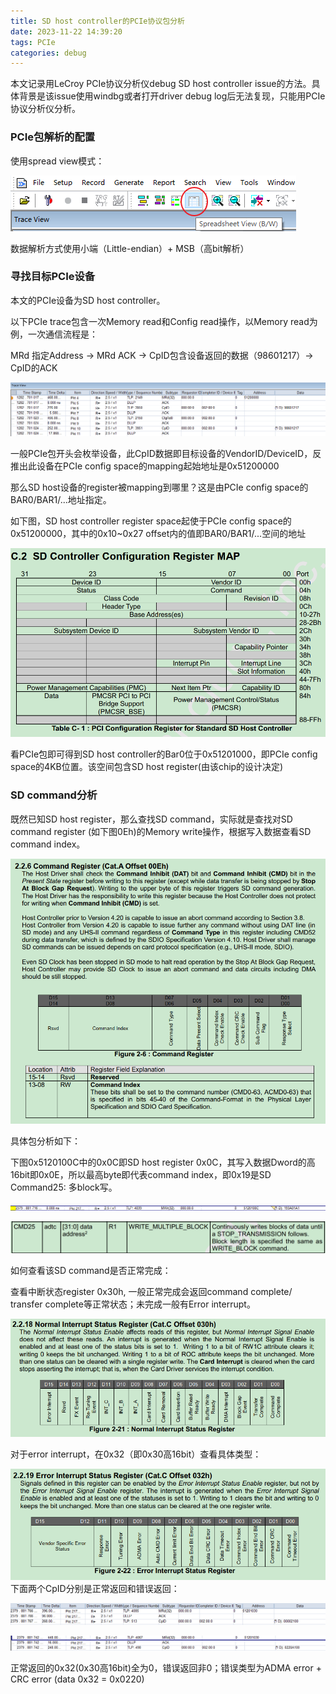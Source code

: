 ```yaml
---
title: SD host controller的PCIe协议包分析
date: 2023-11-22 14:39:20
tags: PCIe
categories: debug
---
```


本文记录用LeCroy PCIe协议分析仪debug SD host controller issue的方法。具体背景是该issue使用windbg或者打开driver debug log后无法复现，只能用PCIe协议分析仪分析。

### PCIe包解析的配置

使用spread view模式：

![image-20231122144912104](https://raw.githubusercontent.com/cursorhu/blog-images-on-picgo/master/images/202311221449131.png)

数据解析方式使用小端（Little-endian）+ MSB（高bit解析）


### 寻找目标PCIe设备

本文的PCIe设备为SD host controller。

以下PCIe trace包含一次Memory read和Config read操作，以Memory read为例，一次通信流程是：

MRd 指定Address -> MRd ACK -> CpID包含设备返回的数据（98601217）-> CpID的ACK 

![image-20231122144334835](https://raw.githubusercontent.com/cursorhu/blog-images-on-picgo/master/images/202311221443875.png)

一般PCIe包开头会枚举设备，此CpID数据即目标设备的VendorID/DeviceID，反推出此设备在PCIe config space的mapping起始地址是0x51200000

那么SD host设备的register被mapping到哪里？这是由PCIe config space的BAR0/BAR1/...地址指定。

如下图，SD host controller register space起使于PCIe config space的0x51200000，其中的0x10~0x27 offset内的值即BAR0/BAR1/...空间的地址

![image-20231122143946372](https://raw.githubusercontent.com/cursorhu/blog-images-on-picgo/master/images/202311221439448.png)

看PCIe包即可得到SD host controller的Bar0位于0x51201000，即PCIe config space的4KB位置。该空间包含SD host register(由该chip的设计决定)

### SD command分析

既然已知SD host register，那么查找SD command，实际就是查找对SD command register (如下图0Eh)的Memory write操作，根据写入数据查看SD command index。

![image-20231122150434747](https://raw.githubusercontent.com/cursorhu/blog-images-on-picgo/master/images/202311221504817.png)

具体包分析如下：

下图0x5120100C中的0x0C即SD host register 0x0C，其写入数据Dword的高16bit即0x0E，所以最高byte即代表command index，即0x19是SD Command25: 多block写。

![image-20231122151211580](https://raw.githubusercontent.com/cursorhu/blog-images-on-picgo/master/images/202311221512611.png)

![image-20231122151622555](https://raw.githubusercontent.com/cursorhu/blog-images-on-picgo/master/images/202311221516595.png)

如何查看该SD command是否正常完成：

查看中断状态register 0x30h, 一般正常完成会返回command complete/ transfer complete等正常状态；未完成一般有Error interrupt。

![image-20231122151913284](https://raw.githubusercontent.com/cursorhu/blog-images-on-picgo/master/images/202311221519332.png)

对于error interrupt，在0x32（即0x30高16bit）查看具体类型：

![image-20231122152004564](https://raw.githubusercontent.com/cursorhu/blog-images-on-picgo/master/images/202311221520612.png)下面两个CpID分别是正常返回和错误返回：

![image-20231122152111371](https://raw.githubusercontent.com/cursorhu/blog-images-on-picgo/master/images/202311221521406.png)

![image-20231122152045475](https://raw.githubusercontent.com/cursorhu/blog-images-on-picgo/master/images/202311221520509.png)

正常返回的0x32(0x30高16bit)全为0，错误返回非0；错误类型为ADMA error + CRC error (data 0x32 = 0x0220)
